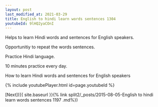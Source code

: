 ```yaml
---
layout: post
last_modified_at: 2021-03-29
title: English to hindi learn words sentences 1304 
youtubeId: 9lHQ2yaCOnI
---
```

 
 
Helps to learn Hindi words and sentences for English speakers.

Opportunitiy to repeat the words sentences. 

Practice Hindi language. 
 
10 minutes practice every day. 
 
How to learn Hindi words and sentences for English speakers 
 
{% include youtubePlayer.html id=page.youtubeId %}
 
 
[Next]({{ site.baseurl }}{% link  split2/_posts/2015-08-05-English to hindi learn words sentences 1197 .md%})
 
